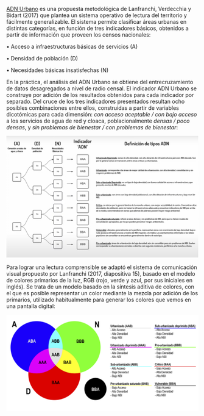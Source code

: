 [ADN Urbano](https://www.cippec.org/wp-content/uploads/2017/01/183-DPP-PC2c-Urbano-del-AGBA2c-Gabriel-Lanfranchi2c-Enero-2017.pdf) es una propuesta metodológica de Lanfranchi, Verdecchia y Bidart (2017) que plantea un sistema operativo de lectura del territorio y fácilmente generalizable. El sistema permite clasificar áreas urbanas en distintas categorías, en función de tres indicadores básicos, obtenidos a partir de información que proveen los censos nacionales: 

• Acceso a infraestructuras básicas de servicios (A)

• Densidad de población (D)

• Necesidades básicas insatisfechas (N)

En la práctica, el análisis del ADN Urbano se obtiene del entrecruzamiento de datos desagregados a nivel de radio censal. El indicador ADN Urbano se construye por adición de los resultados obtenidos para cada indicador por separado. Del cruce de los tres indicadores presentados resultan ocho posibles combinaciones entre ellos, construidas a partir de variables dicotómicas para cada dimensión: _con acceso aceptable / con bajo acceso_ a los servicios de agua de red y cloaca, poblacionalmente _densas / poco densas_, y _sin problemas de bienestar / con problemas de bienestar_:

![Tipologías ADN Urbano](Tipologias.png)

Para lograr una lectura comprensible se adaptó el sistema de comunicación visual propuesto por Lanfranchi (2017, diapositiva 15), basado en el modelo de colores primarios de la luz, RGB (rojo, verde y azul, por sus iniciales en inglés). Se trata de un modelo basado en la síntesis aditiva de colores, con el que es posible representar un color mediante la mezcla por adición de los primarios, utilizado habitualmente para generar los colores que vemos en una pantalla digital: 

![Combinaciones RGB según tipologías de ADN Urbano](Combinaciones_RGB.jpg)
